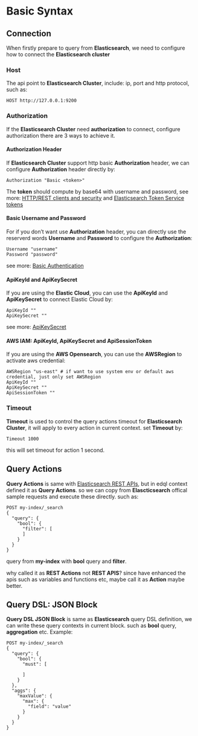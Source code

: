 # Basic Syntax

## Connection

When firstly prepare to query from **Elasticsearch**, we need to configure how to connect the **Elasticsearch cluster**

### Host

The api point to **Elasticsearch Cluster**, include: ip, port and http protocol, such as:

```
HOST http://127.0.0.1:9200
```

### Authorization

If the **Elasticsearch Cluster** need **authorization** to connect, configure authorization there are 3 ways to achieve it.

#### Authorization Header

If **Elasticsearch Cluster** support http basic **Authorization** header, we can configure **Authorization** header directly by:

```
Authorization "Basic <token>"
```

The **token** should compute by base64 with username and password, see more: [HTTP/REST clients and security](https://www.elastic.co/guide/en/elasticsearch/reference/current/security-clients-integrations.html) and [Elasticsearch Token Service tokens](https://www.elastic.co/guide/en/elasticsearch/client/java-rest/current/\_other\_authentication\_methods.html#\_elasticsearch\_token\_service\_tokens)

#### Basic Username and Password

For if you don’t want use **Authorization** header, you can directly use the reserverd words **Username** and **Password** to configure the **Authorization**:

```
Username "username"
Password "password"
```

see more: [Basic Authentication](https://www.elastic.co/guide/en/elasticsearch/client/java-rest/current/\_basic\_authentication.html)

#### ApiKeyId and ApiKeySecret

If you are using the **Elastic Cloud**, you can use the **ApiKeyId** and **ApiKeySecret** to connect Elastic Cloud by:

```
ApiKeyId ""
ApiKeySecret ""
```

see more: [ApiKeySecret](https://www.elastic.co/guide/en/elasticsearch/client/java-rest/current/\_other\_authentication\_methods.html#\_elasticsearch\_api\_keys)

#### AWS IAM: ApiKeyId, ApiKeySecret and ApiSessionToken

If you are using the **AWS Opensearch**, you can use the **AWSRegion** to activate aws credential:

```
AWSRegion "us-east" # if want to use system env or default aws credential, just only set AWSRegion
ApiKeyId ""
ApiKeySecret ""
ApiSessionToken ""
```

### Timeout

**Timeout** is used to control the query actions timeout for **Elasticsearch Cluster**, it will apply to every action in current context. set **Timeout** by:

```
Timeout 1000
```

this will set timeout for action 1 second.

## Query Actions

**Query Actions** is same with [Elasticsearch REST APIs](https://www.elastic.co/guide/en/elasticsearch/reference/current/rest-apis.html), but in edql context defined it as **Query Actions**. so we can copy from **Elascticsearch** offical sample requests and execute these directly. such as:

```
POST my-index/_search
{
  "query": {
    "bool": {
      "filter": [
      ]
    }
  }
}
```

query from **my-index** with **bool** query and **filter**.

why called it as **REST Actions** not **REST APIS**? since have enhanced the apis such as variables and functions etc, maybe call it as **Action** maybe better.

## Query DSL: JSON Block

**Query DSL JSON Block** is same as **Elasticsearch** query DSL definition, we can write these query contexts in current block. such as **bool** query, **aggregation** etc. Example:

```
POST my-index/_search
{
  "query": {
    "bool": {
      "must": [

      ]
    }
  },
  "aggs": {
    "maxValue": {
      "max": {
        "field": "value"
      }
    }
  }
}
```

